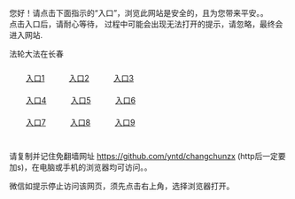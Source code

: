 您好！请点击下面指示的“入口”，浏览此网站是安全的，且为您带来平安。。 <br/>
点击入口后，请耐心等待， 过程中可能会出现无法打开的提示，请忽略，最终会进入网站. </br>

法轮大法在长春<br/>
<div style="padding:10px"><a style="margin:20px" target="_blank" href="https://d12fy1xtocvj99.cloudfront.net/2Qpsp?lsygt" id="ccLink1" rel="nofollow">入口1</a> <a target="_blank" style="margin:20px" href="https://d2yxcmqo8r68e2.cloudfront.net/2Qpsp?xlpugfjf" id="ccLink2" rel="nofollow">入口2</a> <a style="margin:20px" target="_blank" href="https://d32k2n32n2t0dy.cloudfront.net/2Qpsp?xptfyeb" id="ccLink3" rel="nofollow">入口3</a></div>

<div style="padding:10px" ><a style="margin:20px" target="_blank" href="https://d12fy1xtocvj99.cloudfront.net/2Qpsp?lsygt" id="ccLink4" rel="nofollow">入口4</a> <a style="margin:20px" href="https://d2yxcmqo8r68e2.cloudfront.net/2Qpsp?xlpugfjf" target="_blank" id="ccLink5" rel="nofollow">入口5</a> <a style="margin:20px" href="https://d32k2n32n2t0dy.cloudfront.net/2Qpsp?xptfyeb" target="_blank" id="ccLink6" rel="nofollow">入口6</a></div>

<div style="padding:10px"><a style="margin:20px" target="_blank" href="https://d12fy1xtocvj99.cloudfront.net/2Qpsp?lsygt" id="ccLink7" rel="nofollow">入口7</a> <a style="margin:20px" href="https://d2yxcmqo8r68e2.cloudfront.net/2Qpsp?xlpugfjf" target="_blank" id="ccLink8" rel="nofollow">入口8</a> <a style="margin:20px" target="_blank" href="https://d32k2n32n2t0dy.cloudfront.net/2Qpsp?xptfyeb" id="ccLink9" rel="nofollow">入口9</a></div>

<br/>



请复制并记住免翻墙网址 https://github.com/yntd/changchunzx (http后一定要加s)，在电脑或手机的浏览器均可访问。。<br/>

微信如提示停止访问该网页，须先点击右上角，选择浏览器打开。
